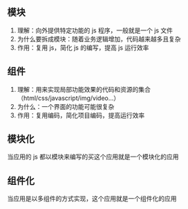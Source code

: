 ## 模块
1. 理解：向外提供特定功能的 js 程序，一般就是一个 js 文件
2. 为什么要拆成模块：随着业务逻辑增加，代码越来越多且复杂
3. 作用：复用 js，简化 js 的编写，提高 js 运行效率

## 组件
1. 理解：用来实现局部功能效果的代码和资源的集合（html/css/javascript/img/video...）
2. 为什么：一个界面的功能可能很复杂
3. 作用：复用编码，简化项目编码，提高运行效率

## 模块化
当应用的 js 都以模块来编写的买这个应用就是一个模块化的应用

## 组件化
当应用是以多组件的方式实现，这个应用就是一个组件化的应用

